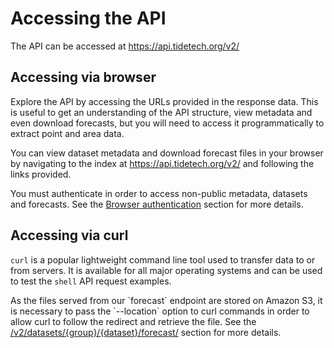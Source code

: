 # Accessing the API

The API can be accessed at <a href='https://api.tidetech.org/v2/'>https://api.tidetech.org/v2/</a>


## Accessing via browser

Explore the API by accessing the URLs provided in the response data. This is useful to get an understanding of the API structure, view metadata and even download forecasts, but you will need to access it programmatically to extract point and area data.

You can view dataset metadata and download forecast files in your browser by navigating to the index at https://api.tidetech.org/v2/ and following the links provided.

<aside class="notice">
You must authenticate in order to access non-public metadata, datasets and forecasts. See the <a href='#browser-authentication'>Browser authentication</a> section for more details.
</aside>


## Accessing via curl

`curl` is a popular lightweight command line tool used to transfer data to or from servers. It is available for all major operating systems and can be used to test the `shell` API request examples.

<aside class="notice">
As the files served from our `forecast` endpoint are stored on Amazon S3, it is necessary to pass the `--location` option to curl commands in order to allow curl to follow the redirect and retrieve the file. See the <a href='#v2-datasets-group-dataset-forecast'>/v2/datasets/{group}/{dataset}/forecast/</a> section for more details.
</aside>

